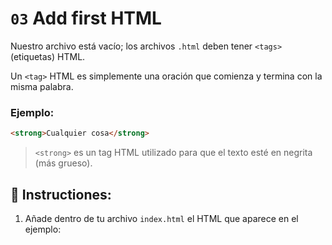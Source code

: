 # `03` Add first HTML

Nuestro archivo está vacío; los archivos `.html` deben tener `<tags>` (etiquetas) HTML.

Un `<tag>` HTML es simplemente una oración que comienza y termina con la misma palabra.

### Ejemplo:

```html
<strong>Cualquier cosa</strong>
```

> `<strong>` es un tag HTML utilizado para que el texto esté en negrita (más grueso).

## 📝 Instructiones:

1. Añade dentro de tu archivo `index.html` el HTML que aparece en el ejemplo:


